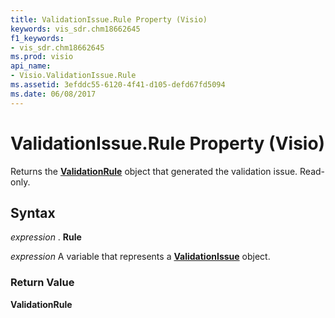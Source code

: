 ```yaml
---
title: ValidationIssue.Rule Property (Visio)
keywords: vis_sdr.chm18662645
f1_keywords:
- vis_sdr.chm18662645
ms.prod: visio
api_name:
- Visio.ValidationIssue.Rule
ms.assetid: 3efddc55-6120-4f41-d105-defd67fd5094
ms.date: 06/08/2017
---
```



# ValidationIssue.Rule Property (Visio)

Returns the  **[ValidationRule](validationrule-object-visio.md)** object that generated the validation issue. Read-only.


## Syntax

 _expression_ . **Rule**

 _expression_ A variable that represents a **[ValidationIssue](validationissue-object-visio.md)** object.


### Return Value

 **ValidationRule**


